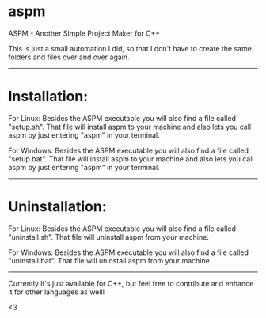 # aspm
ASPM - Another Simple Project Maker for C++

This is just a small automation I did, so that I don't have to create the same folders
and files over and over again.

-----------
# Installation:

For Linux:
	Besides the ASPM executable you will also find a file called "setup.sh". That
	file will install aspm to your machine and also lets you call aspm by just
	entering "aspm" in your terminal.

For Windows:
	Besides the ASPM executable you will also find a file called "setup.bat". That
	file will install aspm to your machine and also lets you call aspm by just entering
	"aspm" in your terminal.

---------

# Uninstallation:

For Linux:
	Besides the ASPM executable you will also find a file called "uninstall.sh". That
	file will uninstall aspm from your machine.

For Windows:
	Besides the ASPM executable you will also find a file called "uninstall.bat". That
	file will uninstall aspm from your machine.
	
---------

Currently it's just available for C++, but feel free to contribute and enhance it for
other languages as well!

<3
